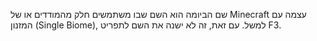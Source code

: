 שם הביומה הוא השם שבו משתמשים חלק מהמודדים או של Minecraft עצמה עם המזנון (Single Biome), למשל. עם זאת, זה לא ישנה את השם לתפריט F3.